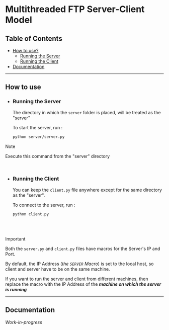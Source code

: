 # Multithreaded FTP Server-Client Model


## Table of Contents
- [How to use?](#how-to-use)
  - [Running the Server](#running-the-server)
  - [Running the Client](#running-the-client)
- [Documentation](#documentation)


---


## How to use
- ### Running the Server
  The directory in which the `server` folder is placed, will be treated as the "server"

  To start the server, run : 
  ```bash
  python server/server.py
  ```
  
> [!NOTE]  
> Execute this command from the "server" directory

<br>

- ### Running the Client
  You can keep the `client.py` file anywhere except for the same directory as the "server".

  To connect to the server, run : 
  ```bash
  python client.py
  ```

  <br><br>

> [!IMPORTANT]  
> Both the `server.py` and `client.py` files have macros for the Server's IP and Port.
> 
> By default, the IP Address (*the `SERVER` Macro*) is set to the local host, so client and server have to be on the same machine.
> 
> If you want to run the server and client from different machines, then replace the macro with the IP Address of the ***machine on which the server is running***

---


## Documentation

*Work-in-progress*

